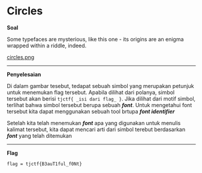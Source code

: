 # Circles

**Soal**

Some typefaces are mysterious, like this one - its origins are an enigma wrapped within a riddle, indeed. 

[circles.png](https://github.com/desyaapd/TJCTF-2020-baboba/edit/master/Cryptography/Circles/circles.png)

____________________________________

**Penyelesaian**

Di dalam gambar tesebut, tedapat sebuah simbol yang merupakan petunjuk untuk menemukan flag tersebut. Apabila dilihat dari polanya, simbol tersebut akan berisi `tjctf{ _isi dari flag_ }`. Jika dilihat dari motif simbol, terlihat bahwa simbol tersebut berupa sebuah **_font_**. Untuk mengetahui font tersebut kita dapat menggunakan sebuah tool brtupa **_font identifier_**

Setelah kita telah menemukan **_font_** apa yang digunakan untuk menulis kalimat tersebut, kita dapat mencari arti dari simbol terebut berdasarkan **_font_** yang telah ditemukan

____________________________________

**Flag**

`flag = tjctf{B3auT1ful_f0Nt}`
